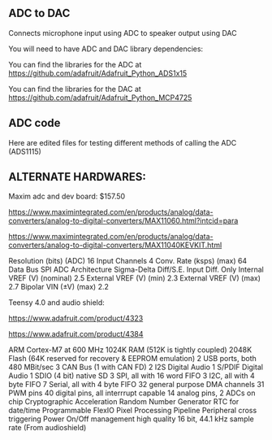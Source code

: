 ## ADC to DAC 
Connects microphone input using ADC to speaker output using DAC

You will need to have ADC and DAC library dependencies:

You can find the libraries for the ADC at
https://github.com/adafruit/Adafruit_Python_ADS1x15

You can find the libraries for the DAC at 
https://github.com/adafruit/Adafruit_Python_MCP4725

## ADC code
Here are edited files for testing different methods of calling the ADC (ADS1115)

## ALTERNATE HARDWARES:

Maxim adc and dev board: $157.50

https://www.maximintegrated.com/en/products/analog/data-converters/analog-to-digital-converters/MAX11060.html?intcid=para

https://www.maximintegrated.com/en/products/analog/data-converters/analog-to-digital-converters/MAX11040KEVKIT.html

Resolution (bits) (ADC)		16
Input Channels		4
Conv. Rate (ksps) (max)		64
Data Bus			SPI
ADC Architecture		Sigma-Delta
Diff/S.E. Input	Diff. Only
Internal VREF (V) (nominal)	2.5
External VREF (V) (min)		2.3
External VREF (V) (max)		2.7
Bipolar VIN (±V) (max)		2.2

Teensy 4.0 and audio shield: 

https://www.adafruit.com/product/4323

https://www.adafruit.com/product/4384

ARM Cortex-M7 at 600 MHz
1024K RAM (512K is tightly coupled)
2048K Flash (64K reserved for recovery & EEPROM emulation)
2 USB ports, both 480 MBit/sec
3 CAN Bus (1 with CAN FD)
2 I2S Digital Audio
1 S/PDIF Digital Audio
1 SDIO (4 bit) native SD
3 SPI, all with 16 word FIFO
3 I2C, all with 4 byte FIFO
7 Serial, all with 4 byte FIFO
32 general purpose DMA channels
31 PWM pins
40 digital pins, all interrrupt capable
14 analog pins, 2 ADCs on chip
Cryptographic Acceleration
Random Number Generator
RTC for date/time
Programmable FlexIO
Pixel Processing Pipeline
Peripheral cross triggering
Power On/Off management
high quality 16 bit, 44.1 kHz sample rate (From audioshield)
